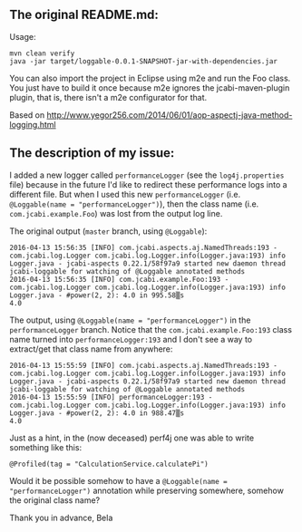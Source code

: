 
## The original README.md:

Usage:

```
mvn clean verify
java -jar target/loggable-0.0.1-SNAPSHOT-jar-with-dependencies.jar
```

You can also import the project in Eclipse using m2e and run the Foo class. You just have to build it once because m2e ignores the jcabi-maven-plugin plugin, that is, there isn't a m2e configurator for that.

Based on http://www.yegor256.com/2014/06/01/aop-aspectj-java-method-logging.html

## The description of my issue:

I added a new logger called `performanceLogger` (see the `log4j.properties` file) because in the future I'd like to redirect these performance logs into a different file.
But when I used this new `performanceLogger` (i.e. `@Loggable(name = "performanceLogger")`), then the class name (i.e. `com.jcabi.example.Foo`) was lost from the output log line.

The original output (`master` branch, using `@Loggable`):

```
2016-04-13 15:56:35 [INFO] com.jcabi.aspects.aj.NamedThreads:193 - com.jcabi.log.Logger com.jcabi.log.Logger.info(Logger.java:193) info  Logger.java - jcabi-aspects 0.22.1/58f97a9 started new daemon thread jcabi-loggable for watching of @Loggable annotated methods
2016-04-13 15:56:35 [INFO] com.jcabi.example.Foo:193 - com.jcabi.log.Logger com.jcabi.log.Logger.info(Logger.java:193) info  Logger.java - #power(2, 2): 4.0 in 995.58▒s
4.0
```

The output, using `@Loggable(name = "performanceLogger")` in the `performanceLogger` branch. Notice that the `com.jcabi.example.Foo:193` class name turned into `performanceLogger:193` and I don't see a way to extract/get that class name from anywhere:

```
2016-04-13 15:55:59 [INFO] com.jcabi.aspects.aj.NamedThreads:193 - com.jcabi.log.Logger com.jcabi.log.Logger.info(Logger.java:193) info  Logger.java - jcabi-aspects 0.22.1/58f97a9 started new daemon thread jcabi-loggable for watching of @Loggable annotated methods
2016-04-13 15:55:59 [INFO] performanceLogger:193 - com.jcabi.log.Logger com.jcabi.log.Logger.info(Logger.java:193) info  Logger.java - #power(2, 2): 4.0 in 988.47▒s
4.0
```

Just as a hint, in the (now deceased) perf4j one was able to write something like this:

```
@Profiled(tag = "CalculationService.calculatePi")
```

Would it be possible somehow to have a `@Loggable(name = "performanceLogger")` annotation while preserving somewhere, somehow the original class name?

Thank you in advance,
Bela


